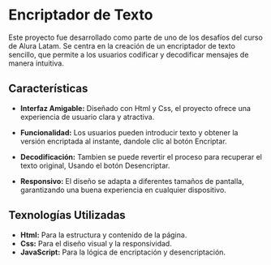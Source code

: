 <h1 aling="center">Encriptador de Texto</h1>

Este proyecto fue desarrollado como parte de uno de los desafíos del curso de Alura Latam. Se centra en la creación de un encriptador de texto sencillo, que permite a los usuarios codificar y decodificar mensajes de manera intuitiva.

## Características

- **Interfaz Amigable:** Diseñado con Html y Css, el proyecto ofrece una experiencia de usuario clara y atractiva.

- **Funcionalidad:** Los usuarios pueden introducir texto y obtener la versión encriptada al instante, dandole clic al botón Encriptar.

- **Decodificación:** Tambien se puede revertir el proceso para recuperar el texto original, Usando el botón Desencriptar.

- **Responsivo:** El diseño se adapta a diferentes tamaños de pantalla, garantizando una buena experiencia en cualquier dispositivo.

## Texnologías Utilizadas

- **Html:** Para la estructura y contenido de la página.
- **Css:** Para el diseño visual y la responsividad.
- **JavaScript:** Para la lógica de encriptación y desencriptación.

